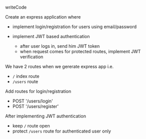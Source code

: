 writeCode

Create an express application where

- implement login/registration for users using email/password

- implement JWT based authentication
  - after user logs in, send him JWT token
  - when request comes for protected routes, implement JWT verification

We have 2 routes when we gererate express app i.e.

- `/` index route
- `/users` route

Add routes for login/registration

- POST '/users/login'
- POST '/users/register'

After implementing JWT authentication

- keep `/` route open
- protect `/users` route for authenticated user only
